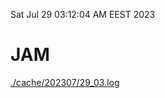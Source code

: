 Sat Jul 29 03:12:04 AM EEST 2023
# JAM
<a href='./cache/202307/29_03.log'>./cache/202307/29_03.log</a>
